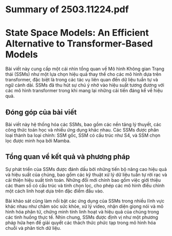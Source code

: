 # Summary of 2503.11224.pdf

# State Space Models: An Efficient Alternative to Transformer-Based Models

Bài viết này cung cấp một cái nhìn tổng quan về Mô hình Không gian Trạng thái (SSMs) như một lựa chọn hiệu quả thay thế cho các mô hình dựa trên transformer, đặc biệt là trong các tác vụ liên quan đến dữ liệu tuần tự và ngữ cảnh dài. SSMs đã thu hút sự chú ý nhờ vào hiệu suất tương đương với các mô hình transformer trong khi mang lại những cải tiến đáng kể về hiệu quả.

## Đóng góp của bài viết

Bài viết này hệ thống hóa các SSMs, bao gồm các nền tảng lý thuyết, các công thức toán học và nhiều ứng dụng khác nhau. Các SSMs được phân loại thành ba loại chính: SSM gốc, SSM có cấu trúc như S4, và SSM chọn lọc được minh họa bởi Mamba.

## Tổng quan về kết quả và phương pháp

Sự phát triển của SSMs được đánh dấu bởi những tiến bộ nâng cao hiệu quả và hiệu suất của chúng, bao gồm các kỹ thuật xử lý dữ liệu tuần tự rời rạc và cải thiện hiệu suất tính toán. Những đổi mới chính bao gồm việc giới thiệu các tham số có cấu trúc và tính chọn lọc, cho phép các mô hình điều chỉnh một cách linh hoạt dựa trên đặc điểm đầu vào.

Bài khảo sát cũng làm nổi bật các ứng dụng của SSMs trong nhiều lĩnh vực khác nhau như chăm sóc sức khỏe, xử lý video, nhận diện giọng nói và mô hình hóa phân tử, chứng minh tính linh hoạt và hiệu quả của chúng trong các tình huống thực tế. Nhìn chung, SSMs được định vị như một phương pháp hứa hẹn để giải quyết các thách thức phức tạp trong mô hình hóa chuỗi và phân tích dữ liệu.
